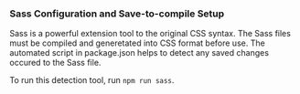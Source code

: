 ### Sass Configuration and Save-to-compile Setup
Sass is a powerful extension tool to the original CSS syntax. The Sass files must be compiled and generetated into CSS format before use. The automated script in package.json helps to detect any saved changes occured to the Sass file.

To run this detection tool, run `npm run sass`.

